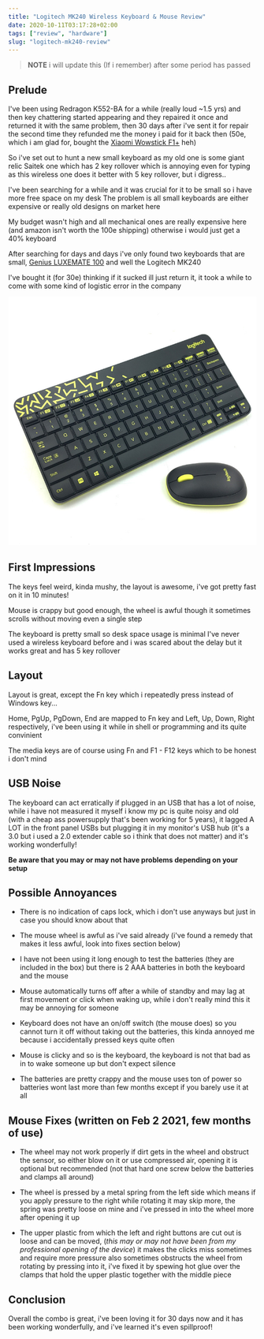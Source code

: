 ```yaml
---
title: "Logitech MK240 Wireless Keyboard & Mouse Review"
date: 2020-10-11T03:17:28+02:00
tags: ["review", "hardware"]
slug: "logitech-mk240-review"
---
```


> **NOTE** i will update this (If i remember) after some period has passed

## Prelude
I've been using Redragon K552-BA for a while (really loud ~1.5 yrs) and then key chattering started appearing and they repaired it once and returned it with the same problem, then 30 days after i've sent it for repair the second time they refunded me the money i paid for it back then (50e, which i am glad for, bought the [Xiaomi Wowstick F1+](https://www.banggood.com/Wowstick-1F+-64-In-1-Electric-Screwdriver-Cordless-Lithium-ion-Charge-LED-Power-Screwdriver-From-XIAOMI-ECO-System-p-1294707.html?utmid=14962&utm_design=107&utm_source=webpush&utm_medium=Mail_webpush184_pc&utm_campaign=newsletterwebpush&utm_content=elaine&cs=new02&cur_warehouse=CN) heh)

So i've set out to hunt a new small keyboard as my old one is some giant relic Saitek one which has 2 key rollover which is annoying even for typing as this wireless one does it better with 5 key rollover, but i digress..

I've been searching for a while and it was crucial for it to be small so i have more free space on my desk
The problem is all small keyboards are either expensive or really old designs on market here

My budget wasn't high and all mechanical ones are really expensive here (and amazon isn't worth the 100e shipping) otherwise i would just get a 40% keyboard

After searching for days and days i've only found two keyboards that are small, [Genius LUXEMATE 100](https://www.newegg.com/genius-luxemate-100-31300725100-see-details/p/N82E16823102074) and well the Logitech MK240

I've bought it (for 30e) thinking if it sucked ill just return it, it took a while to come with some kind of logistic error in the company

![The Keyboard](/img/logitech-mk240.jpg)

## First Impressions
The keys feel weird, kinda mushy, the layout is awesome, i've got pretty fast on it in 10 minutes!

Mouse is crappy but good enough, the wheel is awful though it sometimes scrolls without moving even a single step

The keyboard is pretty small so desk space usage is minimal
I've never used a wireless keyboard before and i was scared about the delay but it works great and has 5 key rollover

## Layout
Layout is great, except the Fn key which i repeatedly press instead of Windows key...

Home, PgUp, PgDown, End are mapped to Fn key and Left, Up, Down, Right respectively, i've been using it while in shell or programming and its quite convinient

The media keys are of course using Fn and F1 - F12 keys which to be honest i don't mind

## USB Noise
The keyboard can act erratically if plugged in an USB that has a lot of noise, while i have not measured it myself i know my pc is quite noisy and old (with a cheap ass powersupply that's been working for 5 years), it lagged A LOT in the front panel USBs but plugging it in my monitor's USB hub (it's a 3.0 but i used a 2.0 extender cable so i think that does not matter) and it's working wonderfully!

**Be aware that you may or may not have problems depending on your setup**

## Possible Annoyances
- There is no indication of caps lock, which i don't use anyways but just in case you should know about that

- The mouse wheel is awful as i've said already (i've found a remedy that makes it less awful, look into fixes section below)

- I have not been using it long enough to test the batteries (they are included in the box) but there is 2 AAA batteries in both the keyboard and the mouse

- Mouse automatically turns off after a while of standby and may lag at first movement or click when waking up, while i don't really mind this it may be annoying for someone

- Keyboard does not have an on/off switch (the mouse does) so you cannot turn it off without taking out the batteries, this kinda annoyed me because i accidentally pressed keys quite often

- Mouse is clicky and so is the keyboard, the keyboard is not that bad as in to wake someone up but don't expect silence

- The batteries are pretty crappy and the mouse uses ton of power so batteries wont last more than few months except if you barely use it at all

## Mouse Fixes (written on Feb 2 2021, few months of use)
- The wheel may not work properly if dirt gets in the wheel and obstruct the sensor, so either blow on it or use compressed air, opening it is optional but recommended (not that hard one screw below the batteries and clamps all around)

- The wheel is pressed by a metal spring from the left side which means if you apply pressure to the right while rotating it may skip more, the spring was pretty loose on mine and i've pressed in into the wheel more after opening it up

- The upper plastic from which the left and right buttons are cut out is loose and can be moved, (*this may or may not have been from my professional opening of the device*) it makes the clicks miss sometimes and require more pressure also sometimes obstructs the wheel from rotating by pressing into it, i've fixed it by spewing hot glue over the clamps that hold the upper plastic together with the middle piece

## Conclusion
Overall the combo is great, i've been loving it for 30 days now and it has been working wonderfully, and i've learned it's even spillproof!

